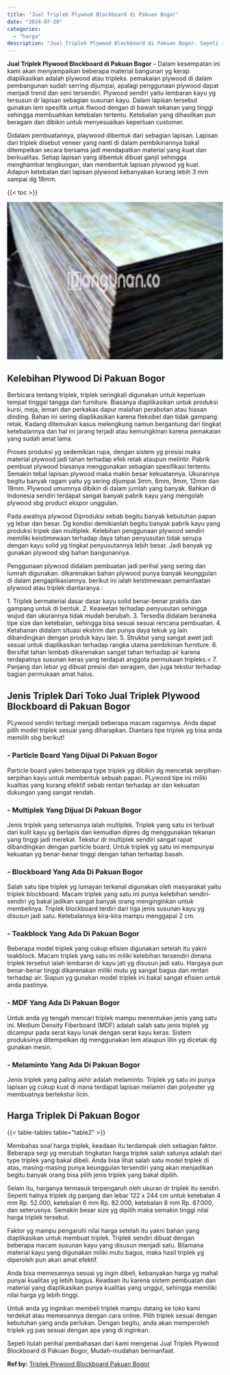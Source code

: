 ```yaml
---
title: "Jual Triplek Plywood Blockboard di Pakuan Bogor"
date: "2024-07-20"
categories: 
  - "harga"
description: "Jual Triplek Plywood Blockboard di Pakuan Bogor. Sepeti itulah perihal pembahasan dari kami mengenai Jual Triplek Plywood Blockboard di Pakuan Bogor, Mudah-m..."
---
```


**Jual Triplek Plywood Blockboard di Pakuan Bogor** – Dalam kesempatan ini kami akan menyampaikan beberapa material bangunan yg kerap diaplikasikan adalah plywood atau tripleks. pemakaian plywood di dalam pembangunan sudah serring dijumpai, apalagi penggunaan plywood dapat menjadi trend dan seni tersendiri. Plywood sendiri yaitu lembaran kayu yg tersusun dr lapisan sebagian susunan kayu. Dalam lapisan tersebut gunakan lem spesifik untuk flwood dengan di bawah tekanan yang tinggi sehingga membuahkan ketebalan tertentu. Ketebalan yang dihasilkan pun beragam dan dibikin untuk menyesuaikan keperluan customer.

Didalam pembuatannya, playwood dibentuk dari sebagian lapisan. Lapisan dari triplek disebut veneer yang nanti di dalam pembikinannya bakal ditempelkan secara bersama jadi mendapatkan material yang kuat dan berkualitas. Setiap lapisan yang dibentuk dibuat ganjil sehingga menghambat lengkungan, dan membentuk lapisan plywood yg kuat. Adapun ketebalan dari lapisan plywood kebanyakan kurang lebih 3 mm sampai dg 18mm.

{{< toc >}}

![Jual Triplek Plywood Blockboard di Pakuan Bogor](/images/jual-triplek-murah-40.png)

## Kelebihan Plywood Di Pakuan Bogor

Berbicara tentang triplek, triplek seringkali digunakan untuk keperluan tempat tinggal tangga dan furniture. Biasanya diaplikasikan untuk produksi kursi, meja, lemari dan perkakas dapur malahan perabotan atau hiasan dinding. Bahan ini sering diaplikasikan karena fleksibel dan tidak gampang retak. Kadang ditemukan kasus melengkung namun bergantung dari tingkat ketebalannya dan hal ini jarang terjadi atau kemungkinan karena pemakaian yang sudah amat lama.

Proses produksi yg sedemikian rupa, dengan sistem yg presisi maka material plywood jadi tahan terhadap efek retak ataupun melintir. Pabrik pembuat plywood biasanya menggunakan sebagian spesifikasi tertentu. Semakin tebal lapisan plywood maka makin besar kekuatannya. Ukurannya begitu banyak ragam yaitu yg sering dijumpai 3mm, 6mm, 9mm, 12mm dan 18mm. Plywood umumnya dibikin di dalam jumlah yang banyak. Bahkan di Indonesia sendiri terdapat sangat banyak pabrik kayu yang mengolah plywood sbg product ekspor unggulan.

Pada awalnya plywood Diproduksi sebab begitu banyak kebutuhan papan yg lebar dan besar. Dg kondisi demikianlah begitu banyak pabrik kayu yang produksi tripek dan multiplek. Kelebihan penggunaan plywood sendiri memiliki keistimewaan terhadap daya tahan penyusutan tidak serupa dengan kayu solid yg tingkat penyusutannya lebih besar. Jadi banyak yg gunakan plywood sbg bahan bangunannya.

Penggunaan plywood didalam pembuatan jadi perihal yang sering dan lumrah digunakan. dikarenakan bahan plywood punya banyak keunggulan di dalam pengaplikasiannya. berikut ini ialah keistimewaan pemanfaatan plywood atau triplek diantaranya :

1\. Triplek bermaterial dasar dasar kayu solid benar-benar praktis dan gampang untuk di bentuk. 2. Keawetan terhadap penyusutan sehingga wujud dan ukurannya tidak mudah berubah. 3. Tersedia didalam beraneka tipe size dan ketebalan, sehingga bisa sesuai sesuai rencana pembuatan. 4. Ketahanan didalam situasi ekstrim dan punya daya tekuk yg lain dibandingkan dengan produk kayu lain. 5. Struktur yang sangat awet jadi sesuai untuk diaplikasikan terhadap rangka utama pembikinan furniture. 6. Bersifat tahan lembab dikarenakan sangat tahan terhadap air karena terdapatnya susunan keras yang terdapat anggota permukaan tripleks.< 7. Panjang dan lebar yg dibuat presisi dan seragam, dan juga tekstur terhadap bagian permukaan amat halus.

## Jenis Triplek Dari Toko Jual Triplek Plywood Blockboard di Pakuan Bogor

PLywood sendiri terbagi menjadi beberapa macam ragamnya. Anda dapat pilih model triplek sesuai yang diharapkan. Diantara tipe triplek yg bisa anda memilih sbg berikut!

### \- Particle Board Yang Dijual Di Pakuan Bogor

Particle board yakni beberapa type triplek yg dibikin dg mencetak serpihan-serpihan kayu untuk membentuk sebuah papan. PLywood tipe ini miliki kualitas yang kurang efektif sebab rentan terhadap air dan kekuatan dukungan yang sangat rendah.

### \- Multiplek Yang Dijual Di Pakuan Bogor

Jenis triplek yang seterusnya ialah multiplek. Triplek yang satu ini terbuat dari kulit kayu yg berlapis dan kemudian dipres dg menggunakan tekanan yang tinggi jadi merekat. Tekstur dr multiplek sendiri sangat rapat dibandingkan dengan particle board. Untuk triplek yg satu ini mempunyai kekuatan yg benar-benar tinggi dengan tahan terhadap basah.

### \- Blockboard Yang Ada Di Pakuan Bogor

Salah satu tipe triplek yg lumayan terkenal digunakan oleh masyarakat yaitu triplek blockboard. Macam triplek yang satu ini punya kelebihan sendiri-sendiri yg bakal jadikan sangat banyak orang menginginkan untuk membelinya. Triplek blockboard terdiri dari tiga jenis susunan kayu yg disusun jadi satu. Ketebalannya kira-kira mampu menggapai 2 cm.

### \- Teakblock Yang Ada Di Pakuan Bogor

Beberapa model triplek yang cukup efisien digunakan setelah itu yakni teakblock. Macam triplek yang satu ini miliki kelebihan tersendiri dimana triplek tersebut ialah lembaran dr kayu jati yg disusun jadi satu. Hargaya pun benar-benar tinggi dikarenakan miliki mutu yg sangat bagus dan rentan terhadap air. Siapun yg gunakan model triplek ini bakal sangat efisien untuk anda pastinya.

### \- MDF Yang Ada Di Pakuan Bogor

Untuk anda yg tengah mencari triplek mampu menentukan jenis yang satu ini. Medium Density Fiberboard (MDF) adalah salah satu jenis triplek yg dicampur pada serat kayu lunak dengan serat kayu keras. Sistem produksinya ditempelkan dg menggunakan lem ataupun lilin yg dicetak dg gunakan mesin.

### \- Melaminto Yang Ada Di Pakuan Bogor

Jenis triplek yang paling akhir adalah melaminto. Triplek yg satu ini punya lapisan yg cukup kuat di mana terdapat lapisan melamin dan polyester yg membuatnya bertekstur licin.

## Harga Triplek Di Pakuan Bogor

{{< table-tables table="table2" >}}

Membahas soal harga triplek, keadaan itu terdampak oleh sebagian faktor. Beberapa segi yg merubah tingkatan harga triplek salah satunya adalah dari type triplek yang bakal dibeli. Anda bisa lihat salah satu model triplek di atas, masing-masing punya keunggulan tersendiri yang akan menjadikan begitu banyak orang bisa pilih jenis triplek yang bakal dipilih.

Selain itu, harganya termasuk terpengaruh oleh ukuran dr triplek itu sendiri. Seperti halnya triplek dg panjang dan lebar 122 x 244 cm untuk ketebalan 4 mm Rp. 52.000, ketebalan 6 mm Rp. 82.000, ketebalan 8 mm Rp. 87.000, dan seterusnya. Semakin besar size yg dipilih maka semakin tinggi nilai harga triplek tersebut.

Faktor yg mampu pengaruhi nilai harga setelah itu yakni bahan yang diaplikasikan untuk membuat triplek. Triplek sendiri dibuat dengan beberapa macam susunan kayu yang disusun menjadi satu. Bilamana material kayu yang digunakan miliki mutu bagus, maka hasil triplek yg diperoleh pun akan amat efektif.

Anda bisa memesannya sesuai yg ingin dibeli, kebanyakan harga yg mahal punyai kualitas yg lebih bagus. Keadaan itu karena sistem pembuatan dan material yang diaplikasikan punya kualitas yang unggul, sehingga memiliki nilai harga yg lebih tinggi.

Untuk anda yg inginkan membeli triplek mampu datang ke toko kami terdekat atau memesannya dengan cara online. Pilih triplek sesuai dengan kebutuhan yang anda perlukan. Dengan begitu, anda akan memperoleh triplek yg pas sesuai dengan apa yang di inginkan.

Sepeti itulah perihal pembahasan dari kami mengenai Jual Triplek Plywood Blockboard di Pakuan Bogor, Mudah-mudahan bermanfaat.

**Ref by:** [Triplek Plywood Blockboard Pakuan Bogor](https://id.wikipedia.org/wiki/Triplek)
